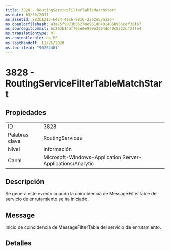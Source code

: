 ```yaml
---
title: 3828 - RoutingServiceFilterTableMatchStart
ms.date: 03/30/2017
ms.assetid: 883b1215-6e24-49c6-9816-22e2e57a1264
ms.openlocfilehash: 43a75f9973b05278e951d6401466b966cef36f67
ms.sourcegitcommit: bc293b14af795e0e999e3304dd40c0222cf2ffe4
ms.translationtype: MT
ms.contentlocale: es-ES
ms.lasthandoff: 11/26/2020
ms.locfileid: "96262481"
---
```

# <a name="3828---routingservicefiltertablematchstart"></a>3828 - RoutingServiceFilterTableMatchStart

## <a name="properties"></a>Propiedades  
  
|||  
|-|-|  
|ID|3828|  
|Palabras clave|RoutingServices|  
|Nivel|Información|  
|Canal|Microsoft-Windows-Application Server-Applications/Analytic|  
  
## <a name="description"></a>Descripción  

 Se genera este evento cuando la coincidencia de MessageFilterTable del servicio de enrutamiento se ha iniciado.  
  
## <a name="message"></a>Message  

 Inicio de coincidencia de MessageFilterTable del servicio de enrutamiento.  
  
## <a name="details"></a>Detalles
